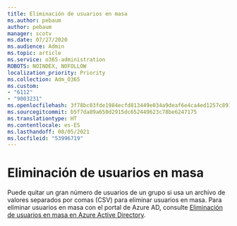 ```yaml
---
title: Eliminación de usuarios en masa
ms.author: pebaum
author: pebaum
manager: scotv
ms.date: 07/27/2020
ms.audience: Admin
ms.topic: article
ms.service: o365-administration
ROBOTS: NOINDEX, NOFOLLOW
localization_priority: Priority
ms.collection: Adm_O365
ms.custom:
- "6112"
- "9003231"
ms.openlocfilehash: 3f78bc03fde1984ecfd813449e034a9deaf6e4ca4ed1257c89137590e5e55f3c
ms.sourcegitcommit: b5f7da89a650d2915dc652449623c78be6247175
ms.translationtype: HT
ms.contentlocale: es-ES
ms.lasthandoff: 08/05/2021
ms.locfileid: "53996719"
---
```

# <a name="bulk-delete-user"></a>Eliminación de usuarios en masa

Puede quitar un gran número de usuarios de un grupo si usa un archivo de valores separados por comas (CSV) para eliminar usuarios en masa. Para eliminar usuarios en masa con el portal de Azure AD, consulte [Eliminación de usuarios en masa en Azure Active Directory](https://docs.microsoft.com/azure/active-directory/users-groups-roles/users-bulk-delete).